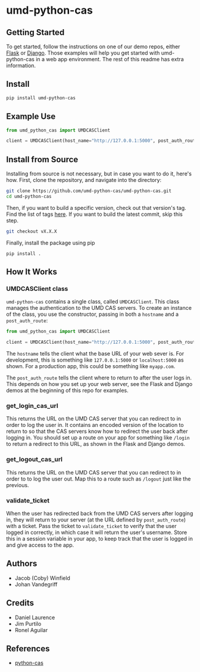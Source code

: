 # umd-python-cas
## Getting Started
To get started, follow the instructions on one of our demo repos, either [Flask](https://github.com/umd-python-cas/flask-demo) or [Django](https://github.com/umd-python-cas/django-demo). Those examples will help you get started with umd-python-cas in a web app environment. The rest of this readme has extra information.
## Install
```bash
pip install umd-python-cas
```
## Example Use
```python
from umd_python_cas import UMDCASClient

client = UMDCASClient(host_name="http://127.0.0.1:5000", post_auth_route="/secure")
```
## Install from Source
Installing from source is not necessary, but in case you want to do it, here's how. First, clone the repository, and navigate into the directory:
```bash
git clone https://github.com/umd-python-cas/umd-python-cas.git
cd umd-python-cas
```
Then, if you want to build a specific version, check out that version's tag. Find the list of tags [here](https://github.com/umd-python-cas/umd-python-cas/tags). If you want to build the latest commit, skip this step.
```bash
git checkout vX.X.X
```
Finally, install the package using pip
```
pip install .
```
## How It Works
### UMDCASClient class
`umd-python-cas` contains a single class, called `UMDCASClient`. This class manages the authentication to the UMD CAS servers. To create an instance of the class, you use the constructor, passing in both a `hostname` and a `post_auth_route`:
```python
from umd_python_cas import UMDCASClient

client = UMDCASClient(host_name="http://127.0.0.1:5000", post_auth_route="/secure")
```
The `hostname` tells the client what the base URL of your web sever is. For development, this is something like `127.0.0.1:5000` or `localhost:5000` as shown. For a production app, this could be something like `myapp.com`.

The `post_auth_route` tells the client where to return to after the user logs in. This depends on how you set up your web server, see the Flask and Django demos at the beginning of this repo for examples.
### get_login_cas_url
This returns the URL on the UMD CAS server that you can redirect to in order to log the user in. It contains an encoded version of the location to return to so that the CAS servers know how to redirect the user back after logging in. You should set up a route on your app for something like `/login` to return a redirect to this URL, as shown in the Flask and Django demos.
### get_logout_cas_url
This returns the URL on the UMD CAS server that you can redirect to in order to to log the user out. Map this to a route such as `/logout` just like the previous.
### validate_ticket
When the user has redirected back from the UMD CAS servers after logging in, they will return to your server (at the URL defined by `post_auth_route`) with a ticket. Pass the ticket to `validate_ticket` to verify that the user logged in correctly, in which case it will return the user's username. Store this in a session variable in your app, to keep track that the user is logged in and give access to the app.
## Authors
 * Jacob (Coby) Winfield
 * Johan Vandegriff
## Credits
 * Daniel Laurence
 * Jim Purtilo
 * Ronel Aguilar
## References
 * [python-cas](https://github.com/python-cas/python-cas)
